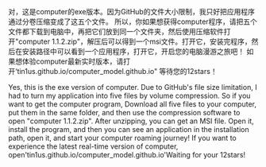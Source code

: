 对，这是computer的exe版本。因为GitHub的文件大小限制，我只好把应用程序通过分卷压缩变成了这五个文件。
所以，你如果想获得computer程序，请把五个文件都下载到电脑中，再把它们放到同一个文件夹，然后使用压缩软件打开"computer 1.1.2.zip"，解压后可以得到一个msi文件。打开它，安装完程序，然后在安装路径中可以看到一个应用程序，打开它，开启您的电脑漫游之旅吧！
如果想体验computer最新实时版本，请打开‘tin1us.github.io/computer_model.github.io"
等待您的12stars！



Yes, this is the exe version of computer. Due to GitHub's file size limitation, I had to turn my application into five files by volume compression. So if you want to get the computer program, Download all five files to your computer, put them in the same folder, and then use the compression software to open "computer 1.1.2.zip". After unzipping, you can get an MSI file. Open it, install the program, and then you can see an application in the installation path, open it, and start your computer roaming journey! If you want to experience the latest real-time version of computer, open'tin1us.github.io/computer_model.github.io'Waiting for your 12stars!
